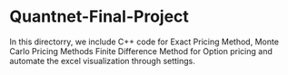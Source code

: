 # Quantnet-Final-Project

In this directorry, we include C++ code for Exact Pricing Method, Monte Carlo Pricing Methods Finite Difference Method for Option pricing and automate the excel visualization through settings.
